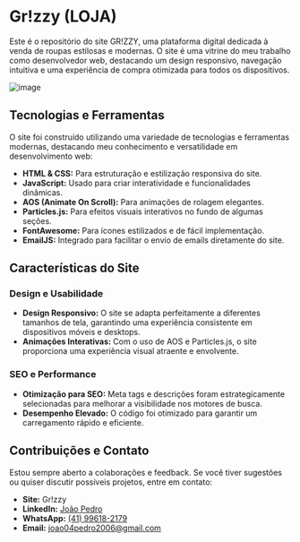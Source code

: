# Gr!zzy (LOJA)

Este é o repositório do site GR!ZZY, uma plataforma digital dedicada à venda de roupas estilosas e modernas. O site é uma vitrine do meu trabalho como desenvolvedor web, destacando um design responsivo, navegação intuitiva e uma experiência de compra otimizada para todos os dispositivos.

![image](https://github.com/user-attachments/assets/adf49c22-28d8-45d8-9977-fdfccc1b2c24)

## Tecnologias e Ferramentas

O site foi construído utilizando uma variedade de tecnologias e ferramentas modernas, destacando meu conhecimento e versatilidade em desenvolvimento web:

- **HTML & CSS:** Para estruturação e estilização responsiva do site.
- **JavaScript:** Usado para criar interatividade e funcionalidades dinâmicas.
- **AOS (Animate On Scroll):** Para animações de rolagem elegantes.
- **Particles.js:** Para efeitos visuais interativos no fundo de algumas seções.
- **FontAwesome:** Para ícones estilizados e de fácil implementação.
- **EmailJS:** Integrado para facilitar o envio de emails diretamente do site.

## Características do Site

### Design e Usabilidade

- **Design Responsivo:** O site se adapta perfeitamente a diferentes tamanhos de tela, garantindo uma experiência consistente em dispositivos móveis e desktops.
- **Animações Interativas:** Com o uso de AOS e Particles.js, o site proporciona uma experiência visual atraente e envolvente.

### SEO e Performance

- **Otimização para SEO:** Meta tags e descrições foram estrategicamente selecionadas para melhorar a visibilidade nos motores de busca.
- **Desempenho Elevado:** O código foi otimizado para garantir um carregamento rápido e eficiente.

## Contribuições e Contato

Estou sempre aberto a colaborações e feedback. Se você tiver sugestões ou quiser discutir possíveis projetos, entre em contato:

- **Site:** Gr!zzy
- **LinkedIn:** [João Pedro](https://www.linkedin.com/in/jo%C3%A3o-pedro-78307024b/)
- **WhatsApp:** [(41) 99618-2179](https://wa.me/5541996182179)
- **Email:** joao04pedro2006@gmail.com

